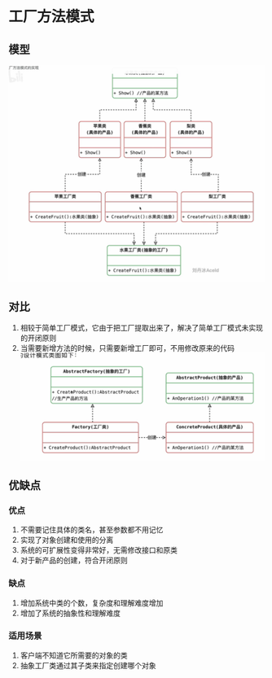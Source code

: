 # 工厂方法模式

## 模型
![img_2.png](img_2.png)

## 对比
1. 相较于简单工厂模式，它由于把工厂提取出来了，解决了简单工厂模式未实现的开闭原则
2. 当需要新增方法的时候，只需要新增工厂即可，不用修改原来的代码
![img_3.png](img_3.png)


## 优缺点

### 优点
1. 不需要记住具体的类名，甚至参数都不用记忆
2. 实现了对象创建和使用的分离
3. 系统的可扩展性变得非常好，无需修改接口和原类
4. 对于新产品的创建，符合开闭原则

### 缺点
1. 增加系统中类的个数，复杂度和理解难度增加
2. 增加了系统的抽象性和理解难度

### 适用场景
1. 客户端不知道它所需要的对象的类
2. 抽象工厂类通过其子类来指定创建哪个对象

